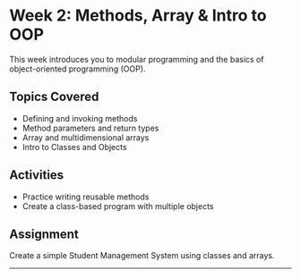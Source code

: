 # Week 2: Methods, Array & Intro to OOP

This week introduces you to modular programming and the basics of object-oriented programming (OOP).

## Topics Covered

- Defining and invoking methods
- Method parameters and return types
- Array and multidimensional arrays
- Intro to Classes and Objects

## Activities

- Practice writing reusable methods
- Create a class-based program with multiple objects

## Assignment

Create a simple Student Management System using classes and arrays.

---
